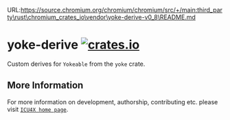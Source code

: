 URL:https://source.chromium.org/chromium/chromium/src/+/main:third_party\rust\chromium_crates_io\vendor\yoke-derive-v0_8\README.md
# yoke-derive [![crates.io](https://img.shields.io/crates/v/yoke-derive)](https://crates.io/crates/yoke-derive)

<!-- cargo-rdme start -->

Custom derives for `Yokeable` from the `yoke` crate.

<!-- cargo-rdme end -->

## More Information

For more information on development, authorship, contributing etc. please visit [`ICU4X home page`](https://github.com/unicode-org/icu4x).
